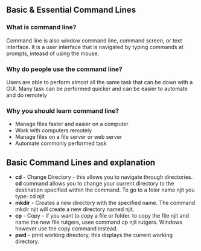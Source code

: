 ## Basic & Essential Command Lines

### What is command line?
Command line is also window command line, command screen, or text interface. 
It is a user interface that is navigated by typing commands at prompts, inteasd of using the mouse. 

### Why do people use the command line?
Users are able to perform almost all the same task that can be down with a GUI. Many task can be performed quicker and can be easier to automate and do remotely

### Why you should learn command line?
* Manage files faster and easier on a computer
* Work with computers remotely
* Manage files on a file server or web server
* Automate commonly performed task

## Basic Command Lines and explanation

* **cd** - Change Directory - this allows you to navigate through directories. **cd** command allows you to change your current directory to the destination specified within the command. To go to a foler name njit you type: cd njit
* **mkdir** - Creates a new directory with the specified name. The command mkdir njit will create a new directory named njit.
* **cp**  - Copy - if you want to copy a file or folder. to copy the file njit and name the new file rutgers, usee command cp njit rutgers. Windows however use the copy command instead.
* **pwd** - print working directory, this displays the current working directory. 
